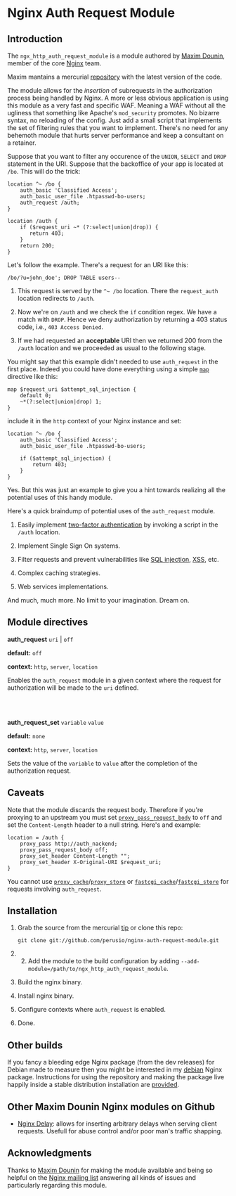 # Nginx Auth Request Module

## Introduction 

The `ngx_http_auth_request_module` is a module authored by
[Maxim Dounin](http://mdounin.ru), member of the core
[Nginx](http://nginx.org) team.

Maxim mantains a mercurial
[repository](http://mdounin.ru/hg/ngx_http_auth_request_module) with
the latest version of the code.

The module allows for the *insertion* of subrequests in the
authorization process being handled by Nginx. A more or less obvious
application is using this module as a very fast and specific
WAF. Meaning a WAF without all the ugliness that something like
Apache's `mod_security` promotes. No bizarre syntax, no reloading of
the config. Just add a small script that implements the set of
filtering rules that you want to implement. There's no need for any
behemoth module that hurts server performance and keep a consultant on
a retainer.

Suppose that you want to filter any occurence of the `UNION`, `SELECT`
and `DROP` statement in the URI. Suppose that the backoffice of your
app is located at `/bo`. This will do the trick:

    location ^~ /bo {
        auth_basic 'Classified Access';
        auth_basic_user_file .htpasswd-bo-users;
        auth_request /auth;
    }

    location /auth {
        if ($request_uri ~* (?:select|union|drop)) {
           return 403;
        }
        return 200;
    }
    
Let's follow the example. There's a request for an URI like this:

    /bo/?u=john_doe'; DROP TABLE users--
    
 1. This request is served by the `^~ /bo` location. There the
    `request_auth` location redirects to `/auth`.
    
 2. Now we're on `/auth` and we check the `if` condition regex. We
    have a match with `DROP`. Hence we deny authorization by returning
    a 403 status code, i.e., `403 Access Denied`.
    
 3. If we had requested an **acceptable** URI then we returned 200
    from the `/auth` location and we proceeded as usual to the
    following stage.
    
You might say that this example didn't needed to use `auth_request` in
the first place. Indeed you could have done everything using a simple
[`map`](http://wiki.nginx.org/HttpMapModule#map) directive like this:

    map $request_uri $attempt_sql_injection {
        default 0;
        ~*(?:select|union|drop) 1;
    }

include it in the `http` context of your Nginx instance and set:
    
    location ^~ /bo {
        auth_basic 'Classified Access';
        auth_basic_user_file .htpasswd-bo-users;
        
        if ($attempt_sql_injection) {
            return 403;
        }
    }
    
Yes. But this was just an example to give you a hint towards
realizing all the potential uses of this handy module.
    
Here's a quick braindump of potential uses of the `auth_request` module.
    
 1. Easily implement [two-factor authentication](https://en.wikipedia.org/wiki/Two-factor_authentication)
    by invoking a script in the `/auth` location.
    
 2. Implement Single Sign On systems.
 
 3. Filter requests and prevent vulnerabilities like
    [SQL injection](https://www.owasp.org/index.php/SQL_injection),
    [XSS](https://www.owasp.org/index.php/Cross-site_Scripting_%28XSS%29),
    etc.
    
 4. Complex caching strategies.
 
 5. Web services implementations. 
 
And much, much more. No limit to your imagination. Dream on.

## Module directives

**auth_request** `uri` | `off`

**default:** `off`

**context:** `http`, `server`, `location`

Enables the `auth_request` module in a given context where the request
for authorization will be made to the `uri` defined.

<br/>
<br/>

**auth_request_set** `variable` `value`

**default:** `none`

**context:** `http`, `server`, `location`

Sets the value of the `variable` to `value` after the completion of
the authorization request.

## Caveats 

Note that the module discards the request body. Therefore if you're
proxying to an upstream you must set
[`proxy_pass_request_body`](http://wiki.nginx.org/HttpProxyModule#proxy_pass_request_body)
to `off` and set the `Content-Length` header to a null string. Here's
and example:

    location = /auth {
        proxy_pass http://auth_nackend;
        proxy_pass_request_body off;
        proxy_set_header Content-Length "";
        proxy_set_header X-Original-URI $request_uri;
    }
    
You cannot use
[`proxy_cache`](http://wiki.nginx.org/HttpProxyModule#proxy_cache)/[`proxy_store`](http://wiki.nginx.org/HttpProxyModule#proxy_store)
or
[`fastcgi_cache`](http://wiki.nginx.org/HttpFcgiModule#fastcgi_cache)/[`fastcgi_store`](http://wiki.nginx.org/HttpFcgiModule#fastcgi_store)
for requests involving `auth_request`.

## Installation 

 1. Grab the source from the mercurial
    [tip](http://mdounin.ru/hg/ngx_http_auth_request_module/archive/tip.tar.gz)
    or clone this repo:

        git clone git://github.com/perusio/nginx-auth-request-module.git
    
 2.  2. Add the module to the build configuration by adding
    `--add-module=/path/to/ngx_http_auth_request_module`.
    
 3. Build the nginx binary.
 
 4. Install nginx binary.
 
 5. Configure contexts where `auth_request` is enabled.
 
 6. Done.
 
## Other builds
 
If you fancy a bleeding edge Nginx package (from the dev releases) for
Debian made to measure then you might be interested in my
[debian](http://debian.perusio.net/unstable) Nginx
package. Instructions for using the repository and making the package
live happily inside a stable distribution installation are
[provided](http://debian.perusio.net).

## Other Maxim Dounin Nginx modules on Github

 + [Nginx Delay](https://github.com/perusio/nginx-delay-module):
   allows for inserting arbitrary delays when serving client requests.
   Usefull for abuse control and/or poor man's traffic shapping.

## Acknowledgments

Thanks to [Maxim Dounin](http://mdounin.ru) for making the module
available and being so helpful on the
[Nginx mailing list](nginx.org/mailman/listinfo/nginx) answering all
kinds of issues and particularly regarding this module.
